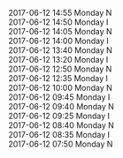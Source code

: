 2017-06-12 14:55 Monday  N  
2017-06-12 14:50 Monday  I  
2017-06-12 14:05 Monday  N  
2017-06-12 14:00 Monday  I  
2017-06-12 13:40 Monday  N  
2017-06-12 13:20 Monday  I  
2017-06-12 12:50 Monday  N  
2017-06-12 12:35 Monday  I  
2017-06-12 10:00 Monday  N  
2017-06-12 09:45 Monday  I  
2017-06-12 09:40 Monday  N  
2017-06-12 09:25 Monday  I  
2017-06-12 08:40 Monday  N  
2017-06-12 08:35 Monday  I  
2017-06-12 07:50 Monday  N  
